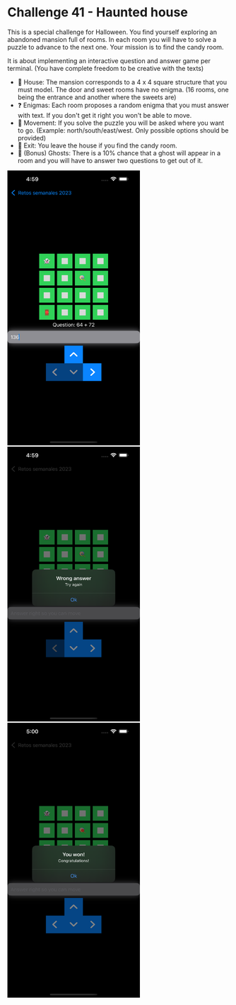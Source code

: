 # Challenge 41 - Haunted house

This is a special challenge for Halloween.
You find yourself exploring an abandoned mansion full of rooms.
In each room you will have to solve a puzzle to advance to the next one.
Your mission is to find the candy room.

It is about implementing an interactive question and answer game per terminal. (You have complete freedom to be creative with the texts)

- 🏰 House: The mansion corresponds to a 4 x 4 square structure that you must model. The door and sweet rooms have no enigma. (16 rooms, one being the entrance and another where the sweets are)
- ❓ Enigmas: Each room proposes a random enigma that you must answer with text. If you don't get it right you won't be able to move.
- 🧭 Movement: If you solve the puzzle you will be asked where you want to go. (Example: north/south/east/west. Only possible options should be provided)
- 🍭 Exit: You leave the house if you find the candy room.
- 👻 (Bonus) Ghosts: There is a 10% chance that a ghost will appear in a room and you will have to answer two questions to get out of it.

<img src="/ChallengesImages/Challenge%2041_1.png" width="300" height="620">

<img src="/ChallengesImages/Challenge%2041_2.png" width="300" height="620">

<img src="/ChallengesImages/Challenge%2041_3.png" width="300" height="620">
